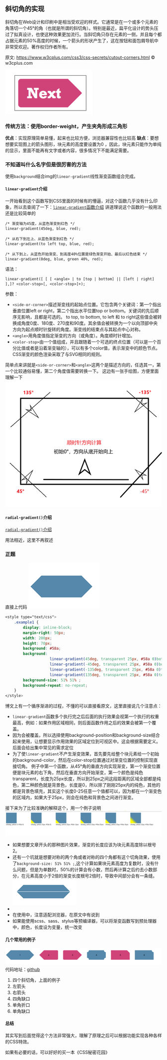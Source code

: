 ## 斜切角的实现
斜切角在Web设计和印刷中是相当受欢迎的样式。它通常是在一个或多个元素的角落切一个45°的角（也就是所谓的斜切角）。特别是最近，扁平化设计的势头压过了拟真设计，也使这种效果更加流行。当斜切角只存在元素的一侧，并且每个都占据元素的50%高度的时候，一个箭头的形状产生了，这在按钮和面包屑导航中非常受欢迎。著作权归作者所有。

原文: https://www.w3cplus.com/css3/css-secrets/cutout-corners.html © w3cplus.com

![](../assets\deg.png.png)

### 传统方法：使用border-weight，产生夹角形成三角形
**优点**：实现原理简单易懂，起来也比较方便，浏览器兼容性也比较高
**缺点**：要想想要实现图上的箭头图形，块元素的高度要设置为0 ，因此，块元素只能作为单纯的显示，里面不能再有文字或者内容，很多情况下不能满足需要。

### 不知道叫什么名字但是很厉害的方法
使用`background`结合img的`linear-gradient`线性渐变函数组合完成。

#### `linear-gradient`介绍
一开始看到这个函数写到CSS里面的时候有的懵逼，对这个函数几乎没有什么印象，所以去查阅了一下：[`linear-gradient`函数介绍](https://developer.mozilla.org/zh-CN/docs/Web/CSS/linear-gradient)
讲道理说这个函数的一般用法还是比较简单的
```
/* 渐变轴为45度，从蓝色渐变到红色 */
linear-gradient(45deg, blue, red);

/* 从右下到左上、从蓝色渐变到红色 */
linear-gradient(to left top, blue, red);

/* 从下到上，从蓝色开始渐变、到高度40%位置是绿色渐变开始、最后以红色结束 */
linear-gradient(0deg, blue, green 40%, red);
```

语法：
```
linear-gradient([ [ [ <angle> | to [top | bottom] || [left | right] ],]? <color-stop>[, <color-stop>]+);
```
参数：
* `<side-or-corner>`描述渐变线的起始点位置。它包含两个关键词：第一个指出垂直位置left or right，第二个指出水平位置top or bottom。关键词的先后顺序无影响，且都是可选的。
    to top, to bottom, to left 和 to right这些值会被转换成角度0度、180度、270度和90度。其余值会被转换为一个以向顶部中央方向为起点顺时针旋转的角度。渐变线的结束点与其起点中心对称。
* `<angle>`用角度值指定渐变的方向（或角度）。角度顺时针增加。
* `<color-stop>`由一个<color>值组成，并且跟随着一个可选的终点位置（可以是一个百分比值或者是沿着渐变轴的<length>），可以有多个color值，表示渐变中的颜色节点。CSS渐变的颜色渲染采取了与SVG相同的规则。

简单点来讲就是`<side-or-corner>`和`<angle>`这两个是描述方向的，任选其一，第一个比较通俗易懂，第二个角度值需要转换一下。
这边有一张手绘图，方便里面理解一下
![](/assets\deg-tips.png)


#### `radial-gradient()`介绍
[`radial-gradient()`介绍](https://developer.mozilla.org/zh-CN/docs/Web/CSS/radial-gradient)

用法相近，这里不再叙述

### 正题
直接上代码
![](/assets\deg1.png)
```css
<style type="text/css">
    .example1 {
        display: inline-block;
        margin-right: 50px;
        width: 200px;
        height: 70px;
        background: #58a;
        background:
                    linear-gradient(45deg, transparent 25px, #58a 0)bottom left  ,
                    linear-gradient(-45deg, transparent 25px, #58a 0)bottom right,
                    linear-gradient(-135deg, transparent 25px, #58a 0)top right  ,
                    linear-gradient(135deg, transparent 25px, #58a 0)top left  ;
        background-size: 51% 51% ;
        background-repeat: no-repeat;
    }
</style>
```
博文上有一个循序渐进的过程，不懂的可以直接看原文，这里直接说几个注意点：
* `linear-gradient`函数多个执行完之后后面的执行效果会视第一个执行的权重最高，例如：如果作用区域相同，则后面函数作用之后的效果会被第一个覆盖。
* 因为会被覆盖，所以选择使用background-position和background-size结合起来使用，让想要显示作用效果的区域定位到可视区中。这会根据需要定义。后面会给出集中常见的需求定位
* 为了使`linear-gradient`不产生渐变效果，首先要先给整个块元素给一个初始的background-color，然后在color-stop位置通过对渐变位置的控制实现直接切角。
例子中第一个函数，从45°角的垂直方向实现渐变，第一个渐变位置便是块元素的右下角，然后在垂直方向开始渐变，第一个颜色是纯色transparent，长度为25px长度，所以到25px之间这段距离的区域全部都是纯色，第二种颜色就是背景色，长度是0，所以除了刚刚25px内的纯色，其他的都是背景色填充，其实这个长度0-25任意一个值都可以，因为都在一个渐变色的区域内，如果大于25px，则会在纯色和背景色之间进行渐变。

接下来为了比较准确的解释这个，用一个例子说明
![](/assets\deg-length.png)

* 如果想要文章开头的那种图片效果，渐变的长度应该为块元素高度除以根号2。
* 还有一个坑就是想要对称的两个角或者对称的四个角都有这个切角效果，使用了`background-size: 51% 51% ;`,这个计算如果块元素高度为复数时，没有什么问题，但是为单数时，50%的计算会有小数，然后再计算之后约去小数部分，在元素高度小于2倍的渐变长度根号2倍时，导致中间部分会有一条缝。
![](/assets\deg2.png)
*
* 在使用中，注意适配浏览器，在原文中有说到
* 如果能使用scss、sass、stylus等预编译器，可以将渐变函数写到预处理器中，颜色，长度设为变量，统一改变
#### 几个常用的例子
![](/assets\deg-example.png)
代码地址：[github](https://github.com/Xia-Ao/FrontendDemo/blob/master/30-CSS/11-background/chamfered-corners.html)

1. 四个斜切角，上面的例子
2. 左箭头
3. 右箭头
4. 四角缺口
5. 单角折口
6. 单角缺口

#### 总结
其实写到后面觉得这个方法非常强大，理解了原理之后可以根据功能实现各种各样的CSS特效。

如果有必要的话，可以好好的买一本《CSS秘密花园》
